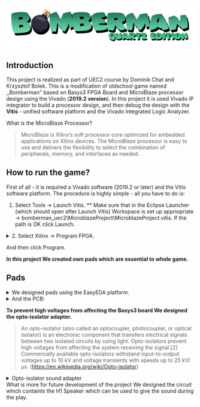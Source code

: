 ![BombermanQuartzEditionLogo](/images/logo.png)


## Introduction

This project is realized as part of UEC2 course by Dominik Chat and Krzysztof Bolek. This is a modification of oldschool game named ,,Bomberman" based on Basys3 FPGA Board and MicroBlaze processor design using the Vivado (**2019.2 version**). In this project it is used Vivado IP integrator to build a processor design, and then debug the design with the **Vitis** - 
unified software platform and the Vivado Integrated Logic Analyzer.

 What is the MicroBlaze Processor?
>MicroBlaze is Xilinx’s soft processor core optimized for embedded
applications on Xilinx devices. The MicroBlaze processor is easy to
use and delivers the flexibility to select the combination of
peripherals, memory, and interfaces as needed.

## How to run the game?

First of all - it is required a Vivado software (2019.2 or later) and the Vitis software platform.
The procedure is highly simple - all you have to do is:
1. Select Tools -> Launch Vitis. 
** Make sure that in the Eclipse Launcher (which should open after Launch Vitis) Workspace is set up appriopriate -> bomberman_uec2\MicroblazeProject\MicroblazeProject.vitis. If the path is OK click Launch.

<details>
 <summary>2. Select Xilinx -> Program FPGA.</summary>
![ProgramInstruction](/images/program.png)
</details>

And then click Program. 

**In this project We created own pads which are essential to whole game.** 

## Pads


<details>
  <summary> We designed pads using the EasyEDA platform. </summary>
  ![PadSheet](/images/pad_sheet.PNG) 
</details>

<details>
 <summary> And the PCB: </summary>
 ![PadPCB](/images/pad_pcb.PNG)
</details>


**To prevent high voltages from affecting the Basys3 board  We designed the opto-isolator adapter.**

> An opto-isolator (also called an optocoupler, photocoupler, or optical isolator) is an electronic component that transfers electrical signals between two isolated circuits by using light. Opto-isolators prevent high voltages from affecting the system receiving the signal.[2] Commercially available opto-isolators withstand input-to-output voltages up to 10 kV and voltage transients with speeds up to 25 kV/μs. (https://en.wikipedia.org/wiki/Opto-isolator)

<details>
 <summary> Opto-isolator sound adapter</summary>
 ![PadsSound](/images/pads_sound.PNG)
 ![PadsSoundPCB](/images/pads_sound_pcb.PNG)
 </details>
What is more for future development of the project We designed the circuit which containts the H1 Speaker which can be used to give the sound during the play. 

